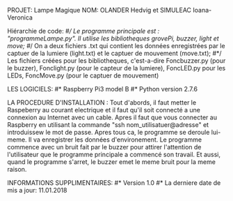 PROJET: Lampe Magique
NOM: OLANDER Hedvig et SIMULEAC Ioana-Veronica

Hiérarchie de code:
#*/ Le programme principale est : "programmeLampe.py". Il utilise les bibliotheques grovePi, buzzer, light et move;
#*/ On a deux fichiers .txt qui contient les données enregistrées par le captuer de la lumiere (light.txt) et le captuer de mouvement (move.txt);
#*/ Les fichiers créées pour les bibliotheques, c'est-a-dire Foncbuzzer.py (pour le buzzer), Fonclight.py (pour le capteur de la lumiere), FoncLED.py pour les LEDs, FoncMove.py (pour le captuer de mouvement)

LES LOGICIELS:
#* Raspberry Pi3 model B
#* Python version 2.7.6

LA PROCEDURE D'INSTALLATION :
Tout d'abords, il faut metter le Raspeberry au courant electrique et il faut qu'il soit connecté a une connexion au Internet avec un cable. Apres il faut que vous connecter au Raspberry en utilisant la commande "ssh nom_utilisatuer@adresse" et introduissew le mot de passe.
Apres tous ca, le programme se deroule lui-meme. Il va enregistrer les données d'environement.
Le programme commence avec un bruit fait par le buzzer pour attirer l'attention de l'utilisateur que le programme principale a commencé son travail.
Et aussi, quand le programme s'arret, le buzzer emet le meme bruit pour la meme raison.

INFORMATIONS SUPPLIMENTAIRES:
#* Version 1.0
#* La derniere date de mis a jour: 11.01.2018
